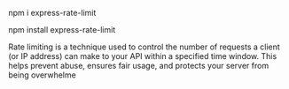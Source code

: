 npm i express-rate-limit

npm install express-rate-limit 

Rate limiting is a technique used to control the number of requests a client (or IP address) can make to your API within a specified time window. This helps prevent abuse, ensures fair usage, and protects your server from being overwhelme